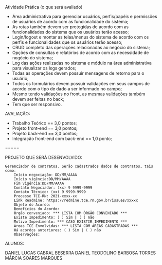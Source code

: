 Atividade Prática (o que será avaliado)

 - Área administrativa para gerenciar usuários, perfis/papéis e permissões de usuários de acordo com as funcionalidade do sistema;
 - As rotas também devem ser protegidas de acordo com as funcionalidades do sistema que os usuários terão acesso;
 - Login/logout e montar as telas/menus do sistema de acordo com os perfis e funcionalidades que os usuários terão acesso;
 - CRUD completo das operações relacionadas ao negócio do sistema;
 - Opções de consultas e relatórios de acordo com as necessidade de nogócio do sistema;
 - Log das ações realizadas no sistema e módulo na área administrativa para visualizar os logs gerados;
 - Todas as operações devem possuir mensagens de retorno para o usuário;
 - Todos os formulários devem possuir validações em seus campos de acordo com o tipo de dado a ser informado no campo;
 - Mesmo tendo validações no front, as mesmas validações também devem ser feitas no back;
 - Tem que ser responsivo.


AVALIAÇÃO:

 - Trabalho Teórico == 3,0 pontos;
 - Projeto front-end == 3,0 pontos;
 - Projeto back-end == 3,0 pontos;
 - Integração front-end com back-end == 1,0 ponto;


 =====

 PROJETO QUE SERÁ DESENVOLVIDO:

    Gerenciador de contratos. Serão cadastrados dados de contratos, tais como:
        Início negociação: DD/MM/AAAA  
        Início vigência:DD/MM/AAAA 
        Fim vigência:DD/MM/AAAA
        Contato Negociador: (xx) 9 9999-9999
        Contato Técnico: (xx) 9 9999-9999
        Processo TCE-RN: 2021-xxxx-xx
        Link Readmine: https://redmine.tce.rn.gov.br/issues/xxxxx
        Objeto do Acordo: 
        Benefícios do Acordo:
        Órgão conveniado: *** LISTA COM ÓRGÃO CONVENIADO ***
        Existe Impedimento: ( ) Sim | ( ) não
        Motivo Impedimento: *** CASO EXISTIR IMPEDIMENTO ***
        Áreas TCE Envolvidas: *** LISTA COM ÁREAS CADASTRADAS ***
        Há acordos anteriores: ( ) Sim | ( ) não
        Observações:


ALUNOS:

DANIEL LUCAS CABRAL BESERRA
DANIEL TEODOLINO BARBOSA TORRES
MÁRCIA SOARES MARQUES